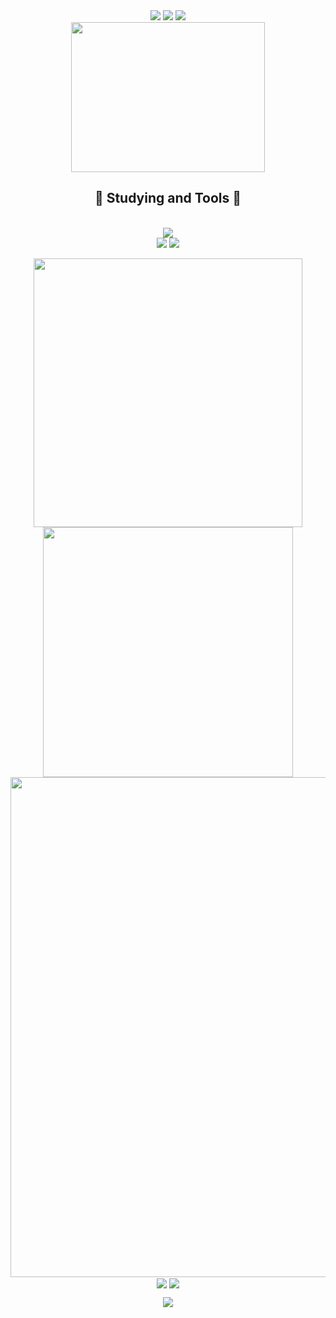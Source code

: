 <div align='center'>

  <!--Hi-->
  <img src="https://capsule-render.vercel.app/api?type=cylinder&height=150&color=gradient&text=Hi,%20I'm%20YangHE%20!&textBg=false&fontAlignY=55" />

  <!--动态分割线-->

  <img src="https://cdn.jsdelivr.net/gh/demonq0q/demonq0q/assets/hr.gif">

  <!--动态打字效果-->
  <img src="https://readme-typing-svg.demolab.com?font=Fira+Code&weight=500&pause=1000&center=true%C2%A0%E7%9C%9F&vCenter=true%C2%A0%E7%9C%9F&r%C2%A0%E7%9C%9F%C2%A0%E5%81%87&width=435&separator=%3C&lines=if(you+%3D%3D+'coming')+printf('Hello');%3CTo+be+continue...">

  <br>

  <!--猫猫虫打字gif图-->
  <img src="https://cdn.jsdelivr.net/gh/demonq0q/demonq0q/assets/tap-code.gif" width=310 height=240/>

  <br>

  <h2>
    💪 Studying and Tools 🔧
  </h2>

  <br>

  <img src='https://skillicons.dev/icons?i=c,cpp,js,ts,java,python,mysql,md'>

  <br>

  <img src='https://skillicons.dev/icons?i=vscode,visualstudio,idea,cloudflare,astro,powershell,linux,ubuntu'>

  <!--动态分割线-->
  <img src="https://cdn.jsdelivr.net/gh/demonq0q/demonq0q/assets/hr.gif">

  <p align="center">
  <!-- https://github.com/anuraghazra/github-readme-stats -->
  <img align="center" width="430" src="https://github-readme-stats.vercel.app/api?username=413hy&theme=github_dark&show_icons=true&show=reviews&hide_title=true&hide=contribs&hide_border=true" />
  <!-- https://github.com/DenverCoder1/github-readme-streak-stats -->
  <img align="center" width="400" src="https://streak-stats.demolab.com?user=413hy&theme=github-dark-blue&date_format=%5BY.%5Dn.j&hide_border=true" />
  <!-- https://github.com/Ashutosh00710/github-readme-activity-graph -->
  <img width="800" src="https://github-readme-activity-graph.vercel.app/graph?username=413hy&theme=github-compact&hide_border=true&area=true&custom_title=Contribution%20Graph" />
  <br/>
  <!-- https://github.com/anuraghazra/github-readme-stats -->
  <img align="center" src="https://github-readme-stats.vercel.app/api/wakatime?username=413hy&theme=transparent&hide_border=true&layout=compact&langs_count=22&range=all_time" />
  <!-- https://github.com/anuraghazra/github-readme-stats -->
  <img align="center" src="https://github-readme-stats.vercel.app/api/top-langs/?username=413hy&theme=transparent&hide_border=true&layout=donut-vertical&langs_count=6" />
  <br/>
  <!-- https://github.com/tandpfun/skill-icons -->
  </p>

  <p align="center">
  <img src="https://capsule-render.vercel.app/api?type=waving&height=200&color=gradient&text=BYE!&section=footer&fontAlignY=70&animation=fadeIn" />
  </p>

</div>
